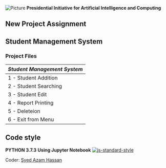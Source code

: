 ![Picture](https://i.ibb.co/jH9TFG5/Logo-PIAIC-fb7de414.png)
**Presidential Initiative for Artificial Intelligence and Computing**

## **New Project Assignment**
## **Student Management System**

### Project Files

| *Student Management System* |
| --------------------------- |
| 1 - Student Addition |
| 2 - Student Searching |
| 3 - Student Edit |
| 4 - Report Printing |
| 5 - Deleteion |
| 6 - Exit from Menu |

## Code style
**PYTHON 3.7.3**
**Using Jupyter Notebook**
[![js-standard-style](https://img.shields.io/pypi/pyversions/Django.svg?style=flat)](https://github.com/python)

Coder: [Syed Azam Hassan](https://github.com/Syed-Azam)
